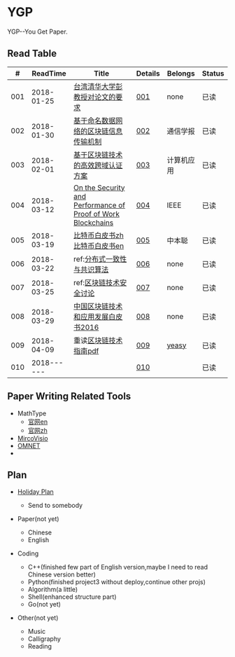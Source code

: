 # YGP
YGP--You Get Paper.


## Read Table

| # | ReadTime | Title | Details | Belongs | Status |
|---|----------|-------|---------|---------|--------|
|001|2018-01-25|[台湾清华大学彭教授对论文的要求](https://github.com/i0Ek3/YGP/blob/master/paper/%E5%8F%B0%E6%B9%BE%E6%B8%85%E5%8D%8E%E5%A4%A7%E5%AD%A6%E5%BD%AD%E6%95%99%E6%8E%88%E5%AF%B9%E8%AE%BA%E6%96%87%E7%9A%84%E8%A6%81%E6%B1%82.pdf) | [001](https://github.com/i0Ek3/YGP/blob/master/paper/details/001.md) |none|已读|
|002|2018-01-30|[基于命名数据网络的区块链信息传输机制](http://www.infocomm-journal.com/txxb/CN/article/openArticlePDFabs.jsp?id=166912) | [002](https://github.com/i0Ek3/YGP/blob/master/paper/details/002.md) |通信学报|已读|
|003|2018-02-01|[基于区块链技术的高效跨域认证方案](https://github.com/i0Ek3/YGP/blob/master/paper/readed/003.pdf) | [003](https://github.com/i0Ek3/YGP/blob/master/paper/details/003.md) |计算机应用|已读|
|004|2018-03-12|[On the Security and Performance of Proof of Work Blockchains](https://github.com/i0Ek3/YGP/blob/master/paper/readed/004.pdf) | [004](https://github.com/i0Ek3/YGP/blob/master/paper/details/004.md) |IEEE|已读|
|005|2018-03-19|[比特币白皮书zh](http://www.8btc.com/wiki/bitcoin-a-peer-to-peer-electronic-cash-system)  [比特币白皮书en](https://github.com/i0Ek3/YGP/blob/master/paper/readed/005.pdf) | [005](https://github.com/i0Ek3/YGP/blob/master/paper/details/005.md) |中本聪|已读|
|006|2018-03-22|ref:[分布式一致性与共识算法](https://draveness.me/consensus) | [006](https://github.com/i0Ek3/YGP/blob/master/paper/details/006.md) |none|已读|
|007|2018-03-25|ref:[区块链技术安全讨论](https://blockchain-sec.com/3/) | [007](https://github.com/i0Ek3/YGP/blob/master/paper/details/007.md) |none|已读|
|008|2018-03-29|[中国区块链技术和应用发展白皮书2016](https://github.com/i0Ek3/YGP/blob/master/paper/readed/008.pdf) | [008](https://github.com/i0Ek3/YGP/blob/master/paper/details/008.md) |none|已读|
|009|2018-04-09|重读[区块链技术指南](https://yeasy.gitbooks.io/blockchain_guide/)[pdf](https://github.com/i0Ek3/YGP/blob/master/paper/readed/009.pdf) | [009](https://github.com/i0Ek3/YGP/blob/master/paper/details/009.md) |[yeasy](https://github.com/yeasy)|已读|
|010|2018------|[]() | [010](https://github.com/i0Ek3/YGP/blob/master/paper/details/010.md) | |已读|




## Paper Writing Related Tools
- MathType
    - [官网en](http://www.dessci.com/en/products/mathtype/)
    - [官网zh](http://www.mathtype.cn)
- [MircoVisio](https://products.office.com/en-us/visio/flowchart-software?tab=tabs-1)
- [OMNET]()
- []()




## Plan

- [Holiday Plan](https://github.com/i0Ek3/YGP/blob/master/plan.md)
    - Send to somebody

- Paper(not yet)
    - Chinese
    - English

- Coding
    - C++(finished few part of English version,maybe I need to read Chinese version better)
    - Python(finished project3 without deploy,continue other projs)
    - Algorithm(a little)
    - Shell(enhanced structure part)
    - Go(not yet)

- Other(not yet)
    - Music
    - Calligraphy
    - Reading


